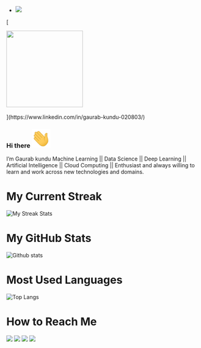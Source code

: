 - <img src="https://media.giphy.com/media/p4NLw3I4U0idi/giphy.gif" width="300"> 

[<p align='left'> 
<img src="https://user-images.githubusercontent.com/86102231/152532340-b2821e25-7c47-45bb-a158-48bffc3e68d3.jpg" width= "200" height= "200"> 
</p>](https://www.linkedin.com/in/gaurab-kundu-020803/)


### Hi there <img src="https://raw.githubusercontent.com/ABSphreak/ABSphreak/master/gifs/Hi.gif" width="50px">  

I’m Gaurab kundu  Machine Learning || Data Science || Deep Learning || Artificial Intelligence || Cloud Computing || Enthusiast and always willing to learn and work across new technologies and domains. 



# My Current Streak
![My Streak Stats](https://github-readme-streak-stats.herokuapp.com/?user=GaurabKundu1&theme=vision-friendly-light)
<br />

# My GitHub Stats 

![Github stats](https://github-readme-stats.vercel.app/api?username=GaurabKundu1&show_icons=true)

# Most Used Languages


![Top Langs](https://github-readme-stats.vercel.app/api/top-langs/?username=GaurabKundu1)





<!-- Social -->

# How to Reach Me
<p align='left'> 
<a href = "https://www.linkedin.com/in/gaurab-kundu-020803/"><img src="https://img.icons8.com/cute-clipart/45/000000/linkedin.png"/></a>
<a href = "https://twitter.com/GaurabKundu6"><img src="https://img.icons8.com/cotton/45/000000/twitter.png"/></a>
<a href = "https://www.instagram.com/gaurabkundu7"><img src="https://img.icons8.com/color/45/000000/instagram-new.png"/></a>
<a href = "https://www.facebook.com/gaurab.kundu.127"><img src="https://img.icons8.com/fluent/48/000000/facebook-new.png"/></a>
</p>



<!---
GaurabKundu1/GaurabKundu1 is a ✨ special ✨ repository because its `README.md` (this file) appears on your GitHub profile.
You can click the Preview link to take a look at your changes.
--->
